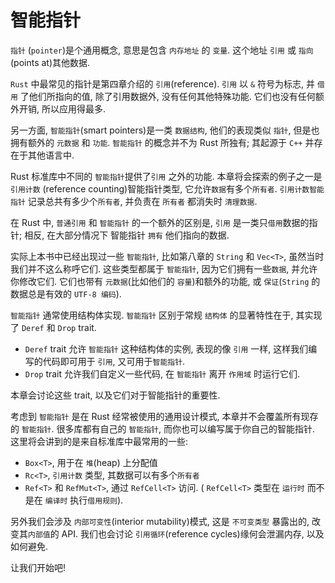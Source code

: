 # 智能指针

`指针` (`pointer`)是个通用概念, 意思是包含 `内存地址` 的 `变量`.
这个地址 `引用` 或 `指向` (points at)其他数据.

`Rust` 中最常见的指针是第四章介绍的 `引用`(reference).
`引用` 以 `&` 符号为标志, 并 `借用` 了他们所指向的值, 除了引用数据外, 没有任何其他特殊功能.
它们也没有任何额外开销, 所以应用得最多.

另一方面, `智能指针`(smart pointers)是一类 `数据结构`, 他们的表现类似 `指针`, 但是也拥有额外的 `元数据` 和 `功能`.
`智能指针` 的概念并不为 Rust 所独有; 其起源于 `C++` 并存在于其他语言中.

Rust 标准库中不同的 `智能指针`提供了`引用` 之外的功能.
本章将会探索的例子之一是 `引用计数` (reference counting)智能指针类型, 它允许`数据`有多个`所有者`.
`引用计数智能指针` 记录总共有多少个`所有者`, 并负责在 `所有者` 都消失时 `清理数据`.

在 Rust 中, `普通引用` 和 `智能指针` 的一个额外的区别是, `引用` 是一类只`借用`数据的指针;
相反, 在大部分情况下 智能指针 `拥有` 他们指向的数据.

实际上本书中已经出现过一些 `智能指针`, 比如第八章的 `String` 和 `Vec<T>`, 虽然当时我们并不这么称呼它们.
这些类型都属于 `智能指针`, 因为它们拥有一些`数据`, 并允许你修改它们.
它们也带有 `元数据`(比如他们的 `容量`)和额外的功能, 或 `保证`(`String` 的数据总是有效的 `UTF-8 编码`).

`智能指针` 通常使用结构体实现.
`智能指针` 区别于常规 `结构体` 的显著特性在于, 其实现了 `Deref` 和 `Drop` trait.

+ `Deref` trait 允许 `智能指针` 这种结构体的实例, 表现的像 `引用` 一样,
这样我们编写的代码即可用于 `引用`, 又可用于`智能指针`.
+ `Drop` trait 允许我们自定义一些代码, 在 `智能指针` 离开 `作用域` 时运行它们.

本章会讨论这些 trait, 以及它们对于智能指针的重要性.

考虑到 `智能指针` 是在 Rust 经常被使用的通用设计模式, 本章并不会覆盖所有现存的 `智能指针`.
很多库都有自己的 `智能指针`, 而你也可以编写属于你自己的智能指针.
这里将会讲到的是来自标准库中最常用的一些:

+ `Box<T>`, 用于在 `堆`(heap) 上分配值
+ `Rc<T>`, `引用计数` 类型, 其数据可以有多个`所有者`
+ `Ref<T>` 和 `RefMut<T>`, 通过 `RefCell<T>` 访问. ( `RefCell<T>` 类型在 `运行时` 而不是在 `编译时` 执行`借用规则`).

另外我们会涉及 `内部可变性`(interior mutability)模式, 这是 `不可变类型` 暴露出的, 改变其`内部值`的 API.
我们也会讨论 `引用循环`(reference cycles)缘何会泄漏内存, 以及如何避免.

让我们开始吧!
